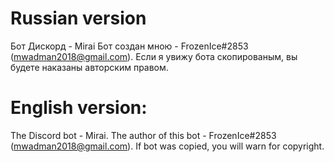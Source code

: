 # Russian version
Бот Дискорд - Mirai
Бот создан мною - FrozenIce#2853 (mwadman2018@gmail.com). Если я увижу бота скопированым, вы будете наказаны авторским правом.
# English version:
The Discord bot - Mirai.
The author of this bot - FrozenIce#2853 (mwadman2018@gmail.com). If bot was copied, you will warn for copyright.
